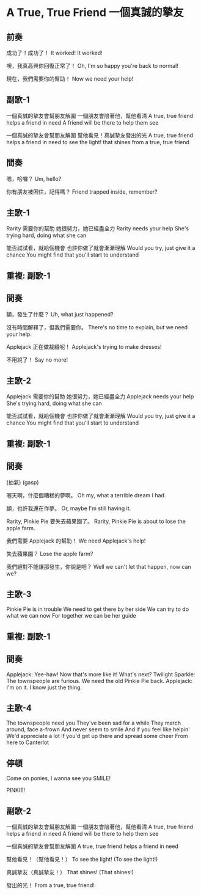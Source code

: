 # A True, True Friend 一個真誠的摯友

## 前奏

成功了！成功了！
It worked! It worked!

噢，我真高興你回復正常了！
Oh, I'm so happy you're back to normal!

現在，我們需要你的幫助！
Now we need your help!

## 副歌-1

一個真誠的摯友會幫朋友解圍
一個朋友會陪著他，幫他看清
A true, true friend helps a friend in need
A friend will be there to help them see

一個真誠的摯友會幫朋友解圍
幫他看見！真誠摯友發出的光
A true, true friend helps a friend in need
to see the light! that shines from a true, true friend

## 間奏

嗯，哈囉？
Um, hello?

你有朋友被困住，記得嗎？
Friend trapped inside, remember?

## 主歌-1

Rarity 需要你的幫助
她很努力，她已經盡全力
Rarity needs your help
She's trying hard, doing what she can

能否試試看，就給個機會
也許你做了就會漸漸理解
Would you try, just give it a chance
You might find that you'll start to understand

## 重複: 副歌-1

## 間奏

額，發生了什麼？
Uh, what just happened?

沒有時間解釋了，但我們需要你。
There's no time to explain, but we need your help.

Applejack 正在做裁縫呢！
Applejack's trying to make dresses!

不用說了！
Say no more!

## 主歌-2
Applejack 需要你的幫助
她很努力，她已經盡全力
Applejack needs your help
She's trying hard, doing what she can

能否試試看，就給個機會
也許你做了就會漸漸理解
Would you try, just give it a chance
You might find that you'll start to understand

## 重複: 副歌-1

## 間奏

(抽氣)
(gasp)

喔天啊，什麼個糟糕的夢啊。
Oh my, what a terrible dream I had.

額，也許我還在作夢。
Or, maybe I'm still having it.

Rarity, Pinkie Pie 要失去蘋果園了。
Rarity, Pinkie Pie is about to lose the apple farm.

我們需要 Applejack 的幫助！
We need Applejack's help!

失去蘋果園？
Lose the apple farm?

我們絕對不能讓那發生，你說是吧？
Well we can't let that happen, now can we?

## 主歌-3

Pinkie Pie is in trouble
We need to get there by her side
We can try to do what we can now
For together we can be her guide

## 重複: 副歌-1

## 間奏

Applejack: Yee-haw! Now that's more like it! What's next?
Twilight Sparkle: The townspeople are furious. We need the old Pinkie Pie back.
Applejack: I'm on it. I know just the thing.

## 主歌-4

The townspeople need you
They've been sad for a while
They march around, face a-frown
And never seem to smile
And if you feel like helpin'
We'd appreciate a lot
If you'd get up there and spread some cheer
From here to Canterlot

## 停頓

Come on ponies, I wanna see you SMILE!

PINKIE!

## 副歌-2

一個真誠的摯友會幫朋友解圍
一個朋友會陪著他，幫他看清
A true, true friend helps a friend in need
A friend will be there to help them see

一個真誠的摯友會幫朋友解圍
A true, true friend helps a friend in need

幫他看見！（幫他看見！）
To see the light! (To see the light!)

真誠摯友（真誠摯友！）
That shines! (That shines!)

發出的光！
From a true, true friend!
